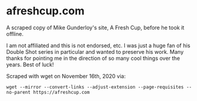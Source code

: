 # afreshcup.com

A scraped copy of Mike Gunderloy's site, A Fresh Cup, before he took it offline.

I am not affiliated and this is not endorsed, etc. I was just a huge fan of his Double Shot series in particular and wanted to preserve his work. Many thanks for pointing me in the direction of so many cool things over the years. Best of luck!

Scraped with wget on November 16th, 2020 via:

    wget --mirror --convert-links --adjust-extension --page-requisites --no-parent https://afreshcup.com
